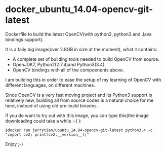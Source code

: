 # docker_ubuntu_14.04-opencv-git-latest
Dockerfile to build the latest OpenCV(with python2, python3 and Java bindings support).

It is a faily big image(over 2.8GB in size at the moment), what it contains:

* A complete set of building tools needed to build OpenCV from source.
* OpenJDK7, Python2(2.7.4)and Python3(3.4).
* OpenCV bindings with all of the compoenents above. 

I am building this in order to ease the setup of my learning of OpenCV with different
languages, on different machines. 

Since OpenCV is a very fast moving project and its Python3 support is relatively new, 
building all from source codes is a natural choice for me here, instead of using old
pre-build binaries.

If you do want to try out with this image, you can type this(the image downloading could take a while :-( ):

`$docker run jerrytian/ubuntu_14.04-opencv-git-latest python3.4 -c "import cv2; print(cv2.__version__);"`

Enjoy ;-)
